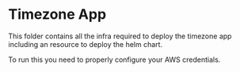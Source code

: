 # Timezone App

This folder contains all the infra required to deploy the timezone app including an resource to deploy the helm chart.

To run this you need to properly configure your AWS credentials.